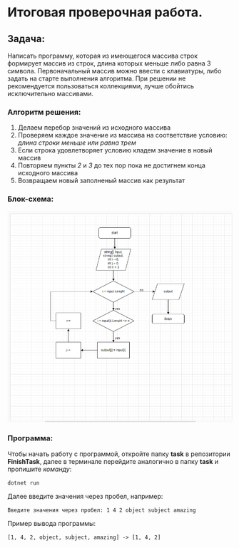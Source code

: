 # Итоговая проверочная работа.

## Задача:
Написать программу, которая из имеющегося массива строк формирует массив из строк, длина которых меньше либо равна 3 символа. Первоначальный массив можно ввести с клавиатуры, либо задать на старте выполнения алгоритма. При решении не рекомендуется пользоваться коллекциями, лучше обойтись исключительно массивами.

### Алгоритм решения:
1. Делаем перебор значений из исходного массива
2. Проверяем каждое значение из массива на соответствие условию: *длина строки меньше или равна трем*
3. Если строка удовлетворяет условию кладем значение в новый массив
4. Повторяем пункты *2* и *3* до тех пор пока не достигнем конца исходного массива
5. Возвращаем новый заполненый массив как результат

### Блок-схема:
![Диаграмма](/Блок-схема.PNG)

### Программа:
Чтобы начать работу с программой, откройте папку **task** в репозитории __FinishTask__, далее в терминале перейдите аналогично в папку __task__ и пропишите *команду*:
```
dotnet run 
```
Далее введите значения через пробел, например:
```
Введите значения через пробел: 1 4 2 object subject amazing
```
Пример вывода программы:
```
[1, 4, 2, object, subject, amazing] -> [1, 4, 2]